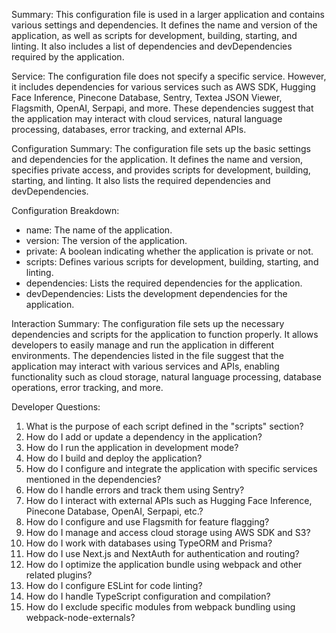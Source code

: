 Summary:
This configuration file is used in a larger application and contains various settings and dependencies. It defines the name and version of the application, as well as scripts for development, building, starting, and linting. It also includes a list of dependencies and devDependencies required by the application.

Service:
The configuration file does not specify a specific service. However, it includes dependencies for various services such as AWS SDK, Hugging Face Inference, Pinecone Database, Sentry, Textea JSON Viewer, Flagsmith, OpenAI, Serpapi, and more. These dependencies suggest that the application may interact with cloud services, natural language processing, databases, error tracking, and external APIs.

Configuration Summary:
The configuration file sets up the basic settings and dependencies for the application. It defines the name and version, specifies private access, and provides scripts for development, building, starting, and linting. It also lists the required dependencies and devDependencies.

Configuration Breakdown:
- name: The name of the application.
- version: The version of the application.
- private: A boolean indicating whether the application is private or not.
- scripts: Defines various scripts for development, building, starting, and linting.
- dependencies: Lists the required dependencies for the application.
- devDependencies: Lists the development dependencies for the application.

Interaction Summary:
The configuration file sets up the necessary dependencies and scripts for the application to function properly. It allows developers to easily manage and run the application in different environments. The dependencies listed in the file suggest that the application may interact with various services and APIs, enabling functionality such as cloud storage, natural language processing, database operations, error tracking, and more.

Developer Questions:
1. What is the purpose of each script defined in the "scripts" section?
2. How do I add or update a dependency in the application?
3. How do I run the application in development mode?
4. How do I build and deploy the application?
5. How do I configure and integrate the application with specific services mentioned in the dependencies?
6. How do I handle errors and track them using Sentry?
7. How do I interact with external APIs such as Hugging Face Inference, Pinecone Database, OpenAI, Serpapi, etc.?
8. How do I configure and use Flagsmith for feature flagging?
9. How do I manage and access cloud storage using AWS SDK and S3?
10. How do I work with databases using TypeORM and Prisma?
11. How do I use Next.js and NextAuth for authentication and routing?
12. How do I optimize the application bundle using webpack and other related plugins?
13. How do I configure ESLint for code linting?
14. How do I handle TypeScript configuration and compilation?
15. How do I exclude specific modules from webpack bundling using webpack-node-externals?